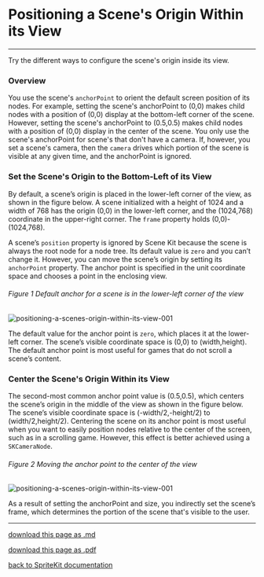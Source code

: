 # Positioning a Scene's Origin Within its View

----------------------

Try the different ways to configure the scene's origin inside its view.

### Overview

You use the scene's `anchorPoint` to orient the default screen position of its nodes. For example, setting the scene's anchorPoint to (0,0) makes child nodes with a position of (0,0) display at the bottom-left corner of the scene. However, setting the scene's anchorPoint to (0.5,0.5) makes child nodes with a position of (0,0) display in the center of the scene.
You only use the scene's anchorPoint for scene's that don't have a camera. If, however, you set a scene's camera, then the `camera` drives which portion of the scene is visible at any given time, and the anchorPoint is ignored.

### Set the Scene's Origin to the Bottom-Left of its View

By default, a scene’s origin is placed in the lower-left corner of the view, as shown in the figure below. A scene initialized with a height of 1024 and a width of 768 has the origin (0,0) in the lower-left corner, and the (1024,768) coordinate in the upper-right corner. The `frame` property holds (0,0)-(1024,768).

A scene’s `position` property is ignored by Scene Kit because the scene is always the root node for a node tree. Its default value is `zero` and you can’t change it. However, you can move the scene’s origin by setting its `anchorPoint` property. The anchor point is specified in the unit coordinate space and chooses a point in the enclosing view.


###### Figure 1 Default anchor for a scene is in the lower-left corner of the view

![positioning-a-scenes-origin-within-its-view-001](004-skscene-positioning-a-scenes-origin-within-its-view-001.png)


The default value for the anchor point is `zero`, which places it at the lower-left corner. The scene’s visible coordinate space is (0,0) to (width,height). The default anchor point is most useful for games that do not scroll a scene’s content.

### Center the Scene's Origin Within its View

The second-most common anchor point value is (0.5,0.5), which centers the scene’s origin in the middle of the view as shown in the figure below. The scene’s visible coordinate space is (-width/2,-height/2) to (width/2,height/2). Centering the scene on its anchor point is most useful when you want to easily position nodes relative to the center of the screen, such as in a scrolling game. However, this effect is better achieved using a `SKCameraNode`.


###### Figure 2 Moving the anchor point to the center of the view

![positioning-a-scenes-origin-within-its-view-001](004-skscene-positioning-a-scenes-origin-within-its-view-002.png)

As a result of setting the anchorPoint and size, you indirectly set the scene’s frame, which determines the portion of the scene that's visible to the user.

--------------------------

[download this page as .md](https://raw.githubusercontent.com/retrokid/retrokid.github.io/master/tech_notes/spritekit_documentation/004-skscene-positioning-a-scenes-origin-within-its-view.md)

[download this page as .pdf](https://github.com/retrokid/retrokid.github.io/raw/master/tech_notes/spritekit_documentation/004-skscene-positioning-a-scenes-origin-within-its-view.pdf)

[back to SpriteKit documentation](./spritekit-documentation)
